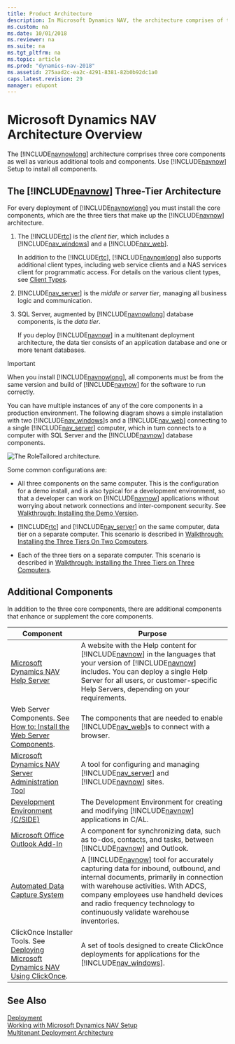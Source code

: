 ```yaml
---
title: Product Architecture
description: In Microsoft Dynamics NAV, the architecture comprises of three core components, and various additional tools and components.
ms.custom: na
ms.date: 10/01/2018
ms.reviewer: na
ms.suite: na
ms.tgt_pltfrm: na
ms.topic: article
ms.prod: "dynamics-nav-2018"
ms.assetid: 275aad2c-ea2c-4291-8381-82b0b92dc1a0
caps.latest.revision: 29
manager: edupont
---
```

# Microsoft Dynamics NAV Architecture Overview
The [!INCLUDE[navnowlong](includes/navnowlong_md.md)] architecture comprises three core components as well as various additional tools and components. Use [!INCLUDE[navnow](includes/navnow_md.md)] Setup to install all components.  

## The [!INCLUDE[navnow](includes/navnow_md.md)] Three-Tier Architecture  
 For every deployment of [!INCLUDE[navnowlong](includes/navnowlong_md.md)] you must install the core components, which are the three tiers that make up the [!INCLUDE[navnow](includes/navnow_md.md)] architecture.  

1.  The [!INCLUDE[rtc](includes/rtc_md.md)] is the *client tier*, which includes a [!INCLUDE[nav_windows](includes/nav_windows_md.md)] and a [!INCLUDE[nav_web](includes/nav_web_md.md)].  

     In addition to the [!INCLUDE[rtc](includes/rtc_md.md)], [!INCLUDE[navnowlong](includes/navnowlong_md.md)] also supports additional client types, including web service clients and a NAS services client for programmatic access. For details on the various client types, see [Client Types](Client-Types.md).  

2.  [!INCLUDE[nav_server](includes/nav_server_md.md)] is the *middle or server tier*, managing all business logic and communication.  

3.  SQL Server, augmented by [!INCLUDE[navnowlong](includes/navnowlong_md.md)] database components, is the *data tier*.  

     If you deploy [!INCLUDE[navnow](includes/navnow_md.md)] in a multitenant deployment architecture, the data tier consists of an application database and one or more tenant databases.  

> [!IMPORTANT]  
>  When you install [!INCLUDE[navnowlong](includes/navnowlong_md.md)], all components must be from the same version and build of [!INCLUDE[navnow](includes/navnow_md.md)] for the software to run correctly.  

 You can have multiple instances of any of the core components in a production environment. The following diagram shows a simple installation with two [!INCLUDE[nav_windows](includes/nav_windows_md.md)]s and a [!INCLUDE[nav_web](includes/nav_web_md.md)] connecting to a single [!INCLUDE[nav_server](includes/nav_server_md.md)] computer, which in turn connects to a computer with SQL Server and the [!INCLUDE[navnow](includes/navnow_md.md)] database components.  

 ![The RoleTailored architecture.](media/NAV_RoleTailoredArchitecture.png "NAV\_RoleTailoredArchitecture")  

 Some common configurations are:  

-   All three components on the same computer. This is the configuration for a demo install, and is also typical for a development environment, so that a developer can work on [!INCLUDE[navnow](includes/navnow_md.md)] applications without worrying about network connections and inter-component security. See [Walkthrough: Installing the Demo Version](Walkthrough--Installing-the-Demo-Version.md).  

-   [!INCLUDE[rtc](includes/rtc_md.md)] and [!INCLUDE[nav_server](includes/nav_server_md.md)] on the same computer, data tier on a separate computer. This scenario is described in [Walkthrough: Installing the Three Tiers On Two Computers](Walkthrough--Installing-the-Three-Tiers-On-Two-Computers.md).  

-   Each of the three tiers on a separate computer. This scenario is described in [Walkthrough: Installing the Three Tiers on Three Computers](Walkthrough--Installing-the-Three-Tiers-on-Three-Computers.md).  

## Additional Components  
 In addition to the three core components, there are additional components that enhance or supplement the core components.  

|Component|Purpose|  
|---------------|-------------|  
|[Microsoft Dynamics NAV Help Server](Microsoft-Dynamics-NAV-Help-Server.md)|A website with the Help content for [!INCLUDE[navnow](includes/navnow_md.md)] in the languages that your version of [!INCLUDE[navnow](includes/navnow_md.md)] includes. You can deploy a single Help Server for all users, or customer-specific Help Servers, depending on your requirements.|  
|Web Server Components. See [How to: Install the Web Server Components](How-to--Install-the-Web-Server-Components.md).|The components that are needed to enable [!INCLUDE[nav_web](includes/nav_web_md.md)]s to connect with a browser.|  
|[Microsoft Dynamics NAV Server Administration Tool](Microsoft-Dynamics-NAV-Server-Administration-Tool.md)|A tool for configuring and managing [!INCLUDE[nav_server](includes/nav_server_md.md)] and [!INCLUDE[navnow](includes/navnow_md.md)] sites.|  
|[Development Environment (C/SIDE)](Development-Environment--C-SIDE-.md)|The Development Environment for creating and modifying [!INCLUDE[navnow](includes/navnow_md.md)] applications in C/AL.|  
|[Microsoft Office Outlook Add-In](Microsoft-Office-Outlook-Add-In.md)|A component for synchronizing data, such as to-dos, contacts, and tasks, between [!INCLUDE[navnow](includes/navnow_md.md)] and Outlook.|  
|[Automated Data Capture System](Automated-Data-Capture-System.md)|A [!INCLUDE[navnow](includes/navnow_md.md)] tool for accurately capturing data for inbound, outbound, and internal documents, primarily in connection with warehouse activities. With ADCS, company employees use handheld devices and radio frequency technology to continuously validate warehouse inventories.|  
|ClickOnce Installer Tools. See [Deploying Microsoft Dynamics NAV Using ClickOnce](Deploying-Microsoft-Dynamics-NAV-Using-ClickOnce.md).|A set of tools designed to create ClickOnce deployments for applications for the [!INCLUDE[nav_windows](includes/nav_windows_md.md)].|  

## See Also  
 [Deployment](Deployment.md)   
 [Working with Microsoft Dynamics NAV Setup](Working-with-Microsoft-Dynamics-NAV-Setup.md)   
 [Multitenant Deployment Architecture](Multitenant-Deployment-Architecture.md)

